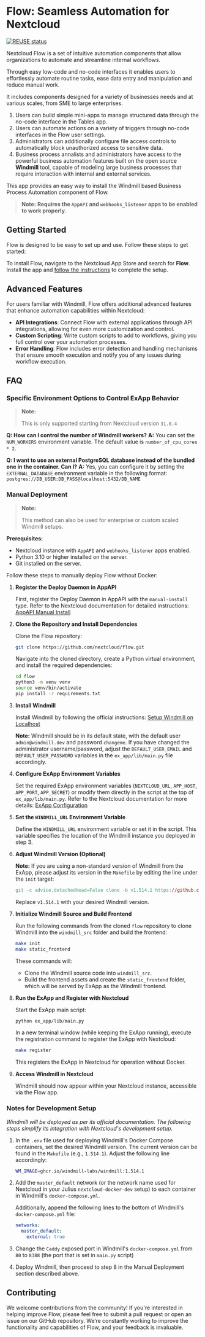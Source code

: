 <!--
  - SPDX-FileCopyrightText: 2024 Nextcloud GmbH and Nextcloud contributors
  - SPDX-License-Identifier: MIT
-->
# Flow: Seamless Automation for Nextcloud

[![REUSE status](https://api.reuse.software/badge/github.com/nextcloud/flow)](https://api.reuse.software/info/github.com/nextcloud/flow)

Nextcloud Flow is a set of intuitive automation components that allow organizations to automate and streamline internal workflows.

Through easy low-code and no-code interfaces it enables users to effortlessly automate routine tasks, ease data entry and manipulation and reduce manual work.

It includes components designed for a variety of businesses needs and at various scales, from SME to large enterprises.

1. Users can build simple mini-apps to manage structured data through the no-code interface in the Tables app.
2. Users can automate actions on a variety of triggers through no-code interfaces in the Flow user settings.
3. Administrators can additionally configure file access controls to automatically block unauthorized access to sensitive data.
4. Business process annalists and administrators have access to the powerful business automation features built on the open source **Windmill** tool, capable of modeling large business processes that require interaction with internal and external services.

This app provides an easy way to install the Windmill based Business Process Automation component of Flow.

> **Note:**
> **Requires the `AppAPI` and `webhooks_listener` apps to be enabled to work properly.**

## Getting Started

Flow is designed to be easy to set up and use. Follow these steps to get started:

To install Flow, navigate to the Nextcloud App Store and search for **Flow**. Install the app and [follow the instructions](https://docs.nextcloud.com/server/latest/admin_manual/windmill_workflows/index.html) to complete the setup.

## Advanced Features

For users familiar with Windmill, Flow offers additional advanced features that enhance automation capabilities within Nextcloud:

- **API Integrations**: Connect Flow with external applications through API integrations, allowing for even more customization and control.
- **Custom Scripting**: Write custom scripts to add to workflows, giving you full control over your automation processes.
- **Error Handling**: Flow includes error detection and handling mechanisms that ensure smooth execution and notify you of any issues during workflow execution.

## FAQ

### Specific Environment Options to Control ExApp Behavior

> **Note:**
>
> This is only supported starting from Nextcloud version `31.0.4`

**Q: How can I control the number of Windmill workers?**
**A:** You can set the `NUM_WORKERS` environment variable. The default value is `number_of_cpu_cores * 2`.

**Q: I want to use an external PostgreSQL database instead of the bundled one in the container. Can I?**
**A:** Yes, you can configure it by setting the `EXTERNAL_DATABASE` environment variable in the following format:
`postgres://DB_USER:DB_PASS@localhost:5432/DB_NAME`

### Manual Deployment

> **Note:**
>
> This method can also be used for enterprise or custom scaled Windmill setups.

**Prerequisites:**

- Nextcloud instance with `AppAPI` and `webhooks_listener` apps enabled.
- Python 3.10 or higher installed on the server.
- Git installed on the server.

Follow these steps to manually deploy Flow without Docker:

1. **Register the Deploy Daemon in AppAPI**

   First, register the Deploy Daemon in AppAPI with the `manual-install` type. Refer to the Nextcloud documentation for detailed instructions: [AppAPI Manual Install](todo)

2. **Clone the Repository and Install Dependencies**

   Clone the Flow repository:

   ```bash
   git clone https://github.com/nextcloud/flow.git
   ```

   Navigate into the cloned directory, create a Python virtual environment, and install the required dependencies:

   ```bash
   cd flow
   python3 -m venv venv
   source venv/bin/activate
   pip install -r requirements.txt
   ```

3. **Install Windmill**

   Install Windmill by following the official instructions: [Setup Windmill on Localhost](https://www.windmill.dev/docs/advanced/self_host#setup-windmill-on-localhost)

   **Note:** Windmill should be in its default state, with the default user `admin@windmill.dev` and password `changeme`. If you have changed the administrator username/password, adjust the `DEFAULT_USER_EMAIL` and `DEFAULT_USER_PASSWORD` variables in the `ex_app/lib/main.py` file accordingly.

4. **Configure ExApp Environment Variables**

   Set the required ExApp environment variables (`NEXTCLOUD_URL`, `APP_HOST`, `APP_PORT`, `APP_SECRET`) or modify them directly in the script at the top of `ex_app/lib/main.py`. Refer to the Nextcloud documentation for more details: [ExApp Configuration](todo)

5. **Set the `WINDMILL_URL` Environment Variable**

   Define the `WINDMILL_URL` environment variable or set it in the script. This variable specifies the location of the Windmill instance you deployed in step 3.

6. **Adjust Windmill Version (Optional)**

   **Note:** If you are using a non-standard version of Windmill from the ExApp, please adjust its version in the `Makefile` by editing the line under the `init` target:

   ```makefile
   git -c advice.detachedHead=False clone -b v1.514.1 https://github.com/windmill-labs/windmill.git windmill_src
   ```

   Replace `v1.514.1` with your desired Windmill version.

7. **Initialize Windmill Source and Build Frontend**

   Run the following commands from the cloned `flow` repository to clone Windmill into the `windmill_src` folder and build the frontend:

   ```bash
   make init
   make static_frontend
   ```

   These commands will:

   - Clone the Windmill source code into `windmill_src`.
   - Build the frontend assets and create the `static_frontend` folder, which will be served by ExApp as the Windmill frontend.

8. **Run the ExApp and Register with Nextcloud**

   Start the ExApp main script:

   ```bash
   python ex_app/lib/main.py
   ```

   In a new terminal window (while keeping the ExApp running), execute the registration command to register the ExApp with Nextcloud:

   ```bash
   make register
   ```

   This registers the ExApp in Nextcloud for operation without Docker.

9. **Access Windmill in Nextcloud**

   Windmill should now appear within your Nextcloud instance, accessible via the Flow app.

### Notes for Development Setup

*Windmill will be deployed as per its official documentation. The following steps simplify its integration with Nextcloud's development setup.*

1. In the `.env` file used for deploying Windmill's Docker Compose containers, set the desired Windmill version. The current version can be found in the `Makefile` (e.g., `1.514.1`). Adjust the following line accordingly:

   ```bash
   WM_IMAGE=ghcr.io/windmill-labs/windmill:1.514.1
   ```

2. Add the `master_default` network (or the network name used for Nextcloud in your Julius `nextcloud-docker-dev` setup) to each container in Windmill's `docker-compose.yml`.

   Additionally, append the following lines to the bottom of Windmill's `docker-compose.yml` file:

   ```yaml
   networks:
     master_default:
       external: true
   ```

3. Change the `Caddy` exposed port in Windmill's `docker-compose.yml` from `80` to `8388` (the port that is set in `main.py` script)
4. Deploy Windmill, then proceed to step 8 in the Manual Deployment section described above.

## Contributing

We welcome contributions from the community! If you're interested in helping improve Flow, please feel free to submit a pull request or open an issue on our GitHub repository. We’re constantly working to improve the functionality and capabilities of Flow, and your feedback is invaluable.
